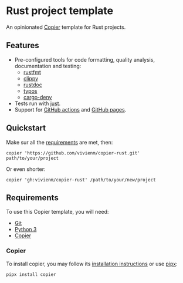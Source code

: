 # Rust project template

An opinionated [Copier](https://copier.readthedocs.io/en/stable/) template for Rust projects.

## Features

* Pre-configured tools for code formatting, quality analysis, documentation and testing:
  * [rustfmt](https://rust-lang.github.io/rustfmt/)
  * [clippy](https://doc.rust-lang.org/nightly/clippy/)
  * [rustdoc](https://doc.rust-lang.org/rustdoc/)
  * [typos](https://github.com/crate-ci/typos)
  * [cargo-deny](https://github.com/EmbarkStudios/cargo-deny)
* Tests run with [just](https://github.com/casey/just).
* Support for [GitHub actions](https://github.com/features/actions) and [GitHub pages](https://pages.github.com/).

## Quickstart

Make sur all the [requirements](#requirements) are met, then:

```shell
copier 'https://github.com/vivienm/copier-rust.git' path/to/your/project
```

Or even shorter:

```shell
copier 'gh:vivienm/copier-rust' /path/to/your/new/project
```

## Requirements

To use this Copier template, you will need:

* [Git](https://git-scm.com/)
* [Python 3](https://www.python.org/)
* [Copier](https://copier.readthedocs.io/en/stable/)

### Copier

To install copier, you may follow its [installation instructions](https://copier.readthedocs.io/en/stable/#installation) or use [pipx](https://pipxproject.github.io/pipx/):

```shell
pipx install copier
```
